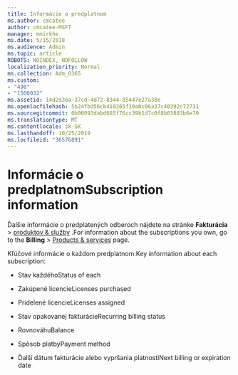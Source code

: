 ```yaml
---
title: Informácie o predplatnom
ms.author: cmcatee
author: cmcatee-MSFT
manager: mnirkhe
ms.date: 5/15/2018
ms.audience: Admin
ms.topic: article
ROBOTS: NOINDEX, NOFOLLOW
localization_priority: Normal
ms.collection: Adm_O365
ms.custom:
- "490"
- "1500032"
ms.assetid: 14d2d36a-37cd-4d72-8344-85447e27a38e
ms.openlocfilehash: 5b24fbd56cb410265f19a0c06a37c40392c72731
ms.sourcegitcommit: 0b06093dabd685f76cc39b1d7c0f8b03883b6e79
ms.translationtype: MT
ms.contentlocale: sk-SK
ms.lasthandoff: 10/25/2019
ms.locfileid: "36576891"
---
```

# <a name="subscription-information"></a><span data-ttu-id="e6944-102">Informácie o predplatnom</span><span class="sxs-lookup"><span data-stu-id="e6944-102">Subscription information</span></span>

<span data-ttu-id="e6944-103">Ďalšie informácie o predplatených odberoch nájdete na stránke **Fakturácia** \> [produktov & služby](https://go.microsoft.com/fwlink/p/?linkid=842054) .</span><span class="sxs-lookup"><span data-stu-id="e6944-103">For information about the subscriptions you own, go to the **Billing** \> [Products & services](https://go.microsoft.com/fwlink/p/?linkid=842054) page.</span></span>
  
<span data-ttu-id="e6944-104">Kľúčové informácie o každom predplatnom:</span><span class="sxs-lookup"><span data-stu-id="e6944-104">Key information about each subscription:</span></span>
  
- <span data-ttu-id="e6944-105">Stav každého</span><span class="sxs-lookup"><span data-stu-id="e6944-105">Status of each</span></span>

- <span data-ttu-id="e6944-106">Zakúpené licencie</span><span class="sxs-lookup"><span data-stu-id="e6944-106">Licenses purchased</span></span>

- <span data-ttu-id="e6944-107">Pridelené licencie</span><span class="sxs-lookup"><span data-stu-id="e6944-107">Licenses assigned</span></span>

- <span data-ttu-id="e6944-108">Stav opakovanej fakturácie</span><span class="sxs-lookup"><span data-stu-id="e6944-108">Recurring billing status</span></span>

- <span data-ttu-id="e6944-109">Rovnováhu</span><span class="sxs-lookup"><span data-stu-id="e6944-109">Balance</span></span>

- <span data-ttu-id="e6944-110">Spôsob platby</span><span class="sxs-lookup"><span data-stu-id="e6944-110">Payment method</span></span>

- <span data-ttu-id="e6944-111">Ďalší dátum fakturácie alebo vypršania platnosti</span><span class="sxs-lookup"><span data-stu-id="e6944-111">Next billing or expiration date</span></span>
